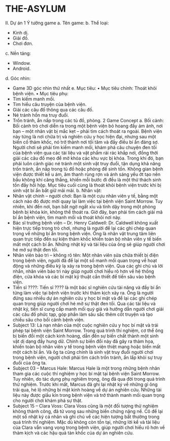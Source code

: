 # THE-ASYLUM
II.	Dự án
1	Ý tưởng game
a.	Tên game:
b.	Thể loại:

-	Kinh dị.
-	Giải đố.
-	Chơi đơn.
  
c.	Nền tảng:

-	Window.
-	Android.

d.	Góc nhìn:

-	Game 3D góc nhìn thứ nhất
e.	Mục tiêu:
•	Mục tiêu chính: Thoát khỏi bệnh viện.
•	Mục tiêu phụ:
-	Tìm kiếm manh mối.
-	Tìm hiểu câu truyện của bệnh viện.
-	Giải các câu đố thông qua các câu đố.
-	Né tránh hồn ma truy đuổi.
-	Trốn tránh, ẩn nấp trong các tủ đồ, phòng.
2	Game Concept
a.	Bối cảnh:
Bối cảnh trò chơi diễn ra trong một bệnh viện bỏ hoang đầy ám ảnh, nơi bạn – một nhân vật bị mắc kẹt – phải tìm cách thoát ra ngoài. Bệnh viện này từng là nơi chữa trị và nghiên cứu y học hiện đại, nhưng sau một biến cố thảm khốc, nó trở thành nơi tối tăm và đầy điều bí ẩn đáng sợ. Người chơi sẽ phải tìm kiếm manh mối, khám phá câu chuyện đen tối của bệnh viện qua các tài liệu và vật phẩm rải rác khắp nơi, đồng thời giải các câu đố mẹo để mở khóa các khu vực bị khóa. Trong khi đó, bạn phải luôn cảnh giác né tránh một sinh vật truy đuổi, tận dụng khả năng trốn tránh, ẩn nấp trong tủ đồ hoặc phòng để sinh tồn. Không gian bệnh viện được thiết kế u ám, âm thanh rùng rợn và ánh sáng yếu ớt tạo nên bầu không khí căng thẳng, khiến mỗi bước đi đều là một thử thách sinh tồn đầy hồi hộp. Mục tiêu cuối cùng là thoát khỏi bệnh viện trước khi bị sinh vật bí ẩn bắt giữ mãi mãi.
b.	Nhân vật:
-	Nhân vật chính – người chơi: Bạn là một cựu nhân viên y tế, bằng một cách nào đó được mời quay lại làm việc tại bệnh viện Saint Morrow. Tuy nhiên, khi đến nơi, bạn bất ngờ ngất xỉu và tỉnh dậy trong một phòng bệnh bị khóa kín, không thể thoát ra. Giờ đây, bạn phải tìm cách giải mã bí ẩn bệnh viện, tìm manh mối và thoát khỏi nơi này.
-	Bác sĩ trưởng bệnh viện – Dr. Henry Caldwell: Dr. Caldwell không xuất hiện trực tiếp trong trò chơi, nhưng là người để lại các ghi chép quan trọng về những bí ẩn trong bệnh viện. Ông là nhân vật trung tâm liên quan trực tiếp đến sự kiện thảm khốc khiến toàn bộ nhân viên y tế biến mất một cách bí ẩn. Những nhật ký và tài liệu của ông sẽ giúp người chơi hé mở sự thật đen tối.
-	Nhân viên bảo trì – không rõ tên: Một nhân viên sửa chữa thiết bị điện trong bệnh viện, người đã để lại một số manh mối quan trọng về hoạt động và những điều kỳ lạ xảy ra trong bệnh viện. Qua các ghi chú và lời nhắn, nhân viên bảo trì này giúp người chơi hiểu rõ hơn về hệ thống điện, cửa khóa và các bí mật kỹ thuật cần thiết để tiến sâu vào bệnh viện.
-	Tiến sĩ ????: Tiến sĩ ???? là một bác sĩ nghiên cứu tài năng và đầy bí ẩn từng làm việc tại bệnh viện trước khi thảm kịch xảy ra. Ông là người đứng sau nhiều dự án nghiên cứu y học bí mật và để lại các ghi chép quan trọng giúp người chơi hé mở sự thật đen tối. Qua các tài liệu và nhật ký, tiến sĩ cung cấp manh mối quý giá và hướng dẫn người chơi giải các câu đố phức tạp, góp phần làm sâu sắc thêm cốt truyện và tạo chiều sâu cho bối cảnh bệnh viện.
-	Subject 13: Là nạn nhân của một cuộc nghiên cứu y học bí mật và trái phép tại bệnh viện Saint Morrow. Trong quá trình thí nghiệm, cơ thể ông bị biến đổi một cách kinh hoàng, dẫn đến sự biến chất thành một sinh vật dị dạng đầy hung dữ. Chính sự biến đổi này đã gây ra thảm họa, khiến toàn bộ nhân viên y tế trong bệnh viện thiệt mạng hoặc biến mất một cách bí ẩn. Và ôg ta cũng chính là sinh vật truy đuổi người chơi trong bệnh viện, người chơi phải tìm cách trốn tránh, ẩn lấp khỏi sự truy đuổi của ông ta.
-	Subject 03 – Marcus Hale: Marcus Hale là một trong những bệnh nhân tham gia các cuộc thí nghiệm y học bí mật tại bệnh viện Saint Morrow. Tuy nhiên, do tác dụng phụ nghiêm trọng, ông đã qua đời trong quá trình thử nghiệm. Trước khi mất, Marcus đã ghi lại nhật ký về những gì ông trải qua, hé lộ những bí mật kinh hoàng về dự án nghiên cứu. Những tài liệu này được giấu kín trong bệnh viện và trở thành manh mối quan trọng cho người chơi khám phá sự thật.
-	Subject 15 – Clara Voss: Clara Voss cũng là một đối tượng thử nghiệm không thành công, đã tử vong sau những biến chứng nặng nề. Cô để lại một số nhật ký cá nhân và ghi chú về các hiện tượng bất thường trong quá trình thí nghiệm. Mặc dù không còn tồn tại, những lời kể và tài liệu của Clara vẫn vang vọng trong bệnh viện, giúp người chơi hiểu rõ hơn về thảm kịch và các hậu quả tàn khốc của dự án nghiên cứu.

